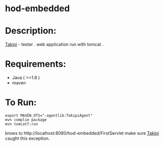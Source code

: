 # hod-embedded

Description:
===========
[Takipi](https://app.takipi.com/) - tester . 
web application run with tomcat .

Requirements:
==========
* Java ( >=1.6 )
* maven

To Run: 
==========
```
export MAVEN_OTS="-agentlib:TakipiAgent"
mvn complie package 
mvn tomcat7:run
```

brows to http://localhost:8080/hod-embedded/FirstServlet
make sure [Takipi](https://app.takipi.com/) caught this exception.
